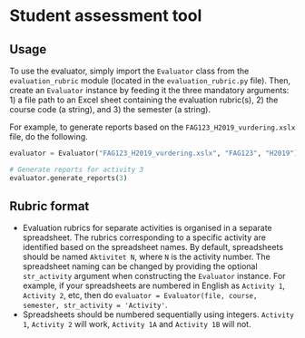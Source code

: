 # Student assessment tool


## Usage

To use the evaluator, simply import the `Evaluator` class from the `evaluation_rubric` module (located in the `evaluation_rubric.py` file). Then, create an `Evaluator` instance by feeding it the three mandatory arguments: 1) a file path to an Excel sheet containing the evaluation rubric(s), 2) the course code (a string), and 3) the semester (a string).

For example, to generate reports based on the `FAG123_H2019_vurdering.xslx` file, do the following.

```python
evaluator = Evaluator("FAG123_H2019_vurdering.xslx", "FAG123", "H2019")

# Generate reports for activity 3
evaluator.generate_reports(3)
```

## Rubric format

- Evaluation rubrics for separate activities is organised in a separate spreadsheet. The rubrics corresponding to a specific activity are identified based on the spreadsheet names. By default, spreadsheets should be named `Aktivitet N`, where `N` is the activity number. The spreadsheet naming can be changed by providing the optional `str_activity` argument when constructing the  `Evaluator` instance. For example, if your spreadsheets are numbered in English as `Activity 1`, `Activity 2`, etc, then do `evaluator = Evaluator(file, course, semester, str_activity = 'Activity'`.
- Spreadsheets should be numbered sequentially using integers. `Activity 1`, `Activity 2` will work, `Activity 1A` and `Activity 1B` will not.